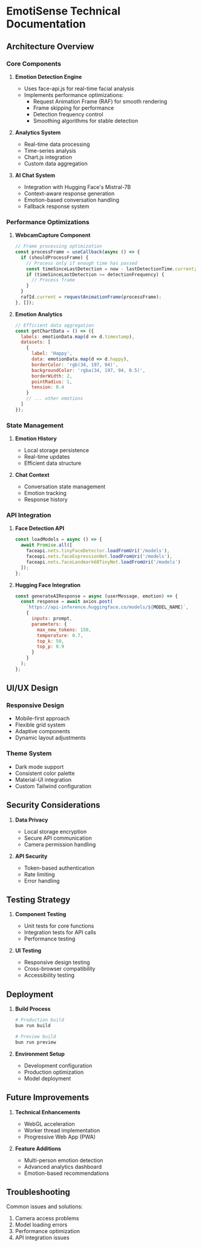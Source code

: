 # EmotiSense Technical Documentation

## Architecture Overview

### Core Components

1. **Emotion Detection Engine**
   - Uses face-api.js for real-time facial analysis
   - Implements performance optimizations:
     - Request Animation Frame (RAF) for smooth rendering
     - Frame skipping for performance
     - Detection frequency control
     - Smoothing algorithms for stable detection

2. **Analytics System**
   - Real-time data processing
   - Time-series analysis
   - Chart.js integration
   - Custom data aggregation

3. **AI Chat System**
   - Integration with Hugging Face's Mistral-7B
   - Context-aware response generation
   - Emotion-based conversation handling
   - Fallback response system

### Performance Optimizations

1. **WebcamCapture Component**
   ```javascript
   // Frame processing optimization
   const processFrame = useCallback(async () => {
     if (shouldProcessFrame) {
       // Process only if enough time has passed
       const timeSinceLastDetection = now - lastDetectionTime.current;
       if (timeSinceLastDetection >= detectionFrequency) {
         // Process frame
       }
     }
     rafId.current = requestAnimationFrame(processFrame);
   }, []);
   ```

2. **Emotion Analytics**
   ```javascript
   // Efficient data aggregation
   const getChartData = () => ({
     labels: emotionData.map(d => d.timestamp),
     datasets: [
       {
         label: 'Happy',
         data: emotionData.map(d => d.happy),
         borderColor: 'rgb(34, 197, 94)',
         backgroundColor: 'rgba(34, 197, 94, 0.5)',
         borderWidth: 2,
         pointRadius: 1,
         tension: 0.4
       }
       // ... other emotions
     ]
   });
   ```

### State Management

1. **Emotion History**
   - Local storage persistence
   - Real-time updates
   - Efficient data structure

2. **Chat Context**
   - Conversation state management
   - Emotion tracking
   - Response history

### API Integration

1. **Face Detection API**
   ```javascript
   const loadModels = async () => {
     await Promise.all([
       faceapi.nets.tinyFaceDetector.loadFromUri('/models'),
       faceapi.nets.faceExpressionNet.loadFromUri('/models'),
       faceapi.nets.faceLandmark68TinyNet.loadFromUri('/models')
     ]);
   };
   ```

2. **Hugging Face Integration**
   ```javascript
   const generateAIResponse = async (userMessage, emotion) => {
     const response = await axios.post(
       `https://api-inference.huggingface.co/models/${MODEL_NAME}`,
       {
         inputs: prompt,
         parameters: {
           max_new_tokens: 150,
           temperature: 0.7,
           top_k: 50,
           top_p: 0.9
         }
       }
     );
   };
   ```

## UI/UX Design

### Responsive Design
- Mobile-first approach
- Flexible grid system
- Adaptive components
- Dynamic layout adjustments

### Theme System
- Dark mode support
- Consistent color palette
- Material-UI integration
- Custom Tailwind configuration

## Security Considerations

1. **Data Privacy**
   - Local storage encryption
   - Secure API communication
   - Camera permission handling

2. **API Security**
   - Token-based authentication
   - Rate limiting
   - Error handling

## Testing Strategy

1. **Component Testing**
   - Unit tests for core functions
   - Integration tests for API calls
   - Performance testing

2. **UI Testing**
   - Responsive design testing
   - Cross-browser compatibility
   - Accessibility testing

## Deployment

1. **Build Process**
   ```bash
   # Production build
   bun run build
   
   # Preview build
   bun run preview
   ```

2. **Environment Setup**
   - Development configuration
   - Production optimization
   - Model deployment

## Future Improvements

1. **Technical Enhancements**
   - WebGL acceleration
   - Worker thread implementation
   - Progressive Web App (PWA)

2. **Feature Additions**
   - Multi-person emotion detection
   - Advanced analytics dashboard
   - Emotion-based recommendations

## Troubleshooting

Common issues and solutions:
1. Camera access problems
2. Model loading errors
3. Performance optimization
4. API integration issues 
